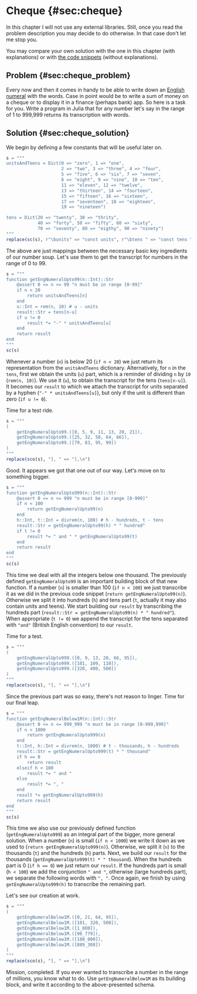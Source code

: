 # Cheque {#sec:cheque}

In this chapter I will not use any external libraries. Still, once you read the
problem description you may decide to do otherwise. In that case don't let me
stop you.

You may compare your own solution with the one in this chapter (with
explanations) or with [the code
snippets](https://github.com/b-lukaszuk/BS_wJ_eng/tree/main/code_snippets/cheque)
(without explanations).

## Problem {#sec:cheque_problem}

Every now and then it comes in handy to be able to write down an [English
numeral](https://en.wikipedia.org/wiki/English_numerals) with the words. Case in
point would be to write a sum of money on a cheque or to display it in a finance
(perhaps bank) app. So here is a task for you. Write a program in Julia that for
any number let's say in the range of 1 to 999,999 returns its transcription with
words.

## Solution {#sec:cheque_solution}

We begin by defining a few constants that will be useful later on.

```jl
s = """
unitsAndTeens = Dict(0 => "zero", 1 => "one",
                     2 => "two", 3 => "three", 4 => "four",
                     5 => "five", 6 => "six", 7 => "seven",
                     8 => "eight", 9 => "nine", 10 => "ten",
                     11 => "eleven", 12 => "twelve",
                     13 => "thirteen", 14 => "fourteen",
                     15 => "fifteen", 16 => "sixteen",
                     17 => "seventeen", 18 => "eighteen",
                     19 => "nineteen")

tens = Dict(20 => "twenty", 30 => "thrity",
            40 => "forty", 50 => "fifty", 60 => "sixty",
            70 => "seventy", 80 => "eigthy", 90 => "ninety")
"""
replace(sc(s), r"\bunits" => "const units", r"\btens " => "const tens ")
```

The above are just mappings between the necessary basic key ingredients of our
number soup. Let's use them to get the transcript for numbers in the range of 0
to 99.

```jl
s = """
function getEngNumeralUpto99(n::Int)::Str
    @assert 0 <= n <= 99 "n must be in range [0-99]"
    if n < 20
        return unitsAndTeens[n]
    end
    u::Int = rem(n, 10) # u - units
    result::Str = tens[n-u]
    if u != 0
        result *= "-" * unitsAndTeens[u]
    end
    return result
end
"""
sc(s)
```

Whenever a number (`n`) is below 20 (`if n < 20`) we just return its
representation from the `unitsAndTeens` dictionary. Alternatively, for `n` in
the `tens`, first we obtain the units (`u`) part, which is a reminder of
dividing `n` by `10` (`rem(n, 10)`). We use it (`u`), to obtain the transcript
for the tens (`tens[n-u]`). It becomes our `result` to which we attach the
transcript for units separated by a hyphen (`"-" * unitsAndTeens[u]`), but only
if the unit is different than zero (`if u != 0`).

Time for a test ride.

```jl
s = """
(
	getEngNumeralUpto99.([0, 5, 9, 11, 13, 20, 21]),
	getEngNumeralUpto99.([25, 32, 58, 64, 66]),
	getEngNumeralUpto99.([79, 83, 95, 99])
)
"""
replace(sco(s), "], " => "],\n")
```

Good. It appears we got that one out of our way. Let's move on to something
bigger.

```jl
s = """
function getEngNumeralUpto999(n::Int)::Str
    @assert 0 <= n <= 999 "n must be in range [0-999]"
    if n < 100
        return getEngNumeralUpto99(n)
    end
    h::Int, t::Int = divrem(n, 100) # h - hundreds, t - tens
    result::Str = getEngNumeralUpto99(h) * " hundred"
    if t != 0
        result *= " and " * getEngNumeralUpto99(t)
    end
    return result
end
"""
sc(s)
```

This time we deal with all the integers below one thousand.
The previously defined `getEngNumeralUpto99` is an important building block of
that new function. If a number (`n`) is smaller than 100 (`if n < 100`) we just
transcribe it as we did in the previous code snippet
(`return getEngNumeralUpto99(n)`).
Otherwise we split it into hundreds (`h`) and tens part (`t`, actually it may
also contain units and teens). We start building our `result` by transcribing
the hundreds part (`result::Str = getEngNumeralUpto99(n) * " hundred"`). When
appropriate (`t != 0`) we append the transcript for the tens separated with
`"and"` (British English convention) to our `result`.

Time for a test.

```jl
s = """
(
	getEngNumeralUpto999.([0, 9, 13, 20, 66, 95]),
	getEngNumeralUpto999.([101, 109, 110]),
	getEngNumeralUpto999.([320, 400, 500])
)
"""
replace(sco(s), "], " => "],\n")
```

Since the previous part was so easy, there's not reason to linger. Time for our
final leap.

```jl
s = """
function getEngNumeralBelow1M(n::Int)::Str
    @assert 0 <= n <= 999_999 "n must be in range [0-999,999]"
    if n < 1000
        return getEngNumeralUpto999(n)
    end
    t::Int, h::Int = divrem(n, 1000) # t - thousands, h - hundreds
    result::Str = getEngNumeralUpto999(t) * " thousand"
    if h == 0
        return result
    elseif h < 100
        result *= " and "
    else
        result *= ", "
    end
    result *= getEngNumeralUpto999(h)
    return result
end
"""
sc(s)
```

This time we also use our previously defined function (`getEngNumeralUpto999`)
as an integral part of the bigger, more general solution. When a number (`n`)
is small (`if n < 1000`) we write it down as we used to
(`return getEngNumeralUpto999(n)`). Otherwise, we split it (`n`) to the
thousands (`t`) and the hundreds (`h`) parts. Next, we build our `result` for
the thousands (`getEngNumeralUpto999(t) * " thousand`).
When the hundreds part is 0 (`if h == 0`) we just return our `result`. If the
hundreds part is small (`h < 100`) we add the conjunction `" and "`, otherwise
(large hundreds part), we separate the following words with `", "`. Once again,
we finish by using `getEngNumeralUpto999(h)` to transcribe the remaining part.

Let's see our creation at work.

```jl
s = """
(
	getEngNumeralBelow1M.([0, 21, 64, 95]),
	getEngNumeralBelow1M.([101, 320, 500]),
	getEngNumeralBelow1M.([1_800]),
	getEngNumeralBelow1M.([96_779]),
	getEngNumeralBelow1M.([180_000]),
	getEngNumeralBelow1M.([889_308])
)
"""
replace(sco(s), "], " => "],\n")
```

Mission, completed. If you ever wanted to transcribe a number in the range of
millions, you know what to do. Use `getEngNumeralBelow1M` as its building block,
and write it according to the above-presented schema.
